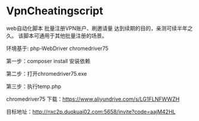 # VpnCheatingscript
web自动化脚本
批量注册VPN账户、刷邀请量 达到续期的目的，亲测可续半年之久。
该脚本可通用于其他批量注册的场景。

环境基于:
    php-WebDriver
    chromedriver75
    

第一步：composer install 安装依赖

第二步：打开chromedriver75.exe

第三步：执行temp.php

chromedriver75 下载：https://www.aliyundrive.com/s/LG1FLNFWWZH

目标地址：http://nxc2p.duokuai02.com:5658/invite?code=aajM42HL
